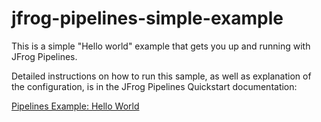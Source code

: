 # jfrog-pipelines-simple-example  

This is a simple "Hello world" example that gets you up and running with JFrog Pipelines.

Detailed instructions on how to run this sample, as well as explanation of the configuration, is in the JFrog Pipelines Quickstart documentation:

[Pipelines Example: Hello World](https://www.jfrog.com/confluence/display/JFROG/Pipeline+Example%3A+Hello+World)

